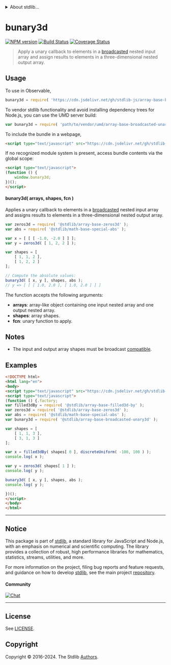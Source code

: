 <!--

@license Apache-2.0

Copyright (c) 2023 The Stdlib Authors.

Licensed under the Apache License, Version 2.0 (the "License");
you may not use this file except in compliance with the License.
You may obtain a copy of the License at

   http://www.apache.org/licenses/LICENSE-2.0

Unless required by applicable law or agreed to in writing, software
distributed under the License is distributed on an "AS IS" BASIS,
WITHOUT WARRANTIES OR CONDITIONS OF ANY KIND, either express or implied.
See the License for the specific language governing permissions and
limitations under the License.

-->


<details>
  <summary>
    About stdlib...
  </summary>
  <p>We believe in a future in which the web is a preferred environment for numerical computation. To help realize this future, we've built stdlib. stdlib is a standard library, with an emphasis on numerical and scientific computation, written in JavaScript (and C) for execution in browsers and in Node.js.</p>
  <p>The library is fully decomposable, being architected in such a way that you can swap out and mix and match APIs and functionality to cater to your exact preferences and use cases.</p>
  <p>When you use stdlib, you can be absolutely certain that you are using the most thorough, rigorous, well-written, studied, documented, tested, measured, and high-quality code out there.</p>
  <p>To join us in bringing numerical computing to the web, get started by checking us out on <a href="https://github.com/stdlib-js/stdlib">GitHub</a>, and please consider <a href="https://opencollective.com/stdlib">financially supporting stdlib</a>. We greatly appreciate your continued support!</p>
</details>

# bunary3d

[![NPM version][npm-image]][npm-url] [![Build Status][test-image]][test-url] [![Coverage Status][coverage-image]][coverage-url] <!-- [![dependencies][dependencies-image]][dependencies-url] -->

> Apply a unary callback to elements in a [broadcasted][@stdlib/array/base/broadcast-array] nested input array and assign results to elements in a three-dimensional nested output array.

<section class="intro">

</section>

<!-- /.intro -->



<section class="usage">

## Usage

To use in Observable,

```javascript
bunary3d = require( 'https://cdn.jsdelivr.net/gh/stdlib-js/array-base-broadcasted-unary3d@v0.2.1-umd/browser.js' )
```

To vendor stdlib functionality and avoid installing dependency trees for Node.js, you can use the UMD server build:

```javascript
var bunary3d = require( 'path/to/vendor/umd/array-base-broadcasted-unary3d/index.js' )
```

To include the bundle in a webpage,

```html
<script type="text/javascript" src="https://cdn.jsdelivr.net/gh/stdlib-js/array-base-broadcasted-unary3d@v0.2.1-umd/browser.js"></script>
```

If no recognized module system is present, access bundle contents via the global scope:

```html
<script type="text/javascript">
(function () {
    window.bunary3d;
})();
</script>
```

#### bunary3d( arrays, shapes, fcn )

Applies a unary callback to elements in a [broadcasted][@stdlib/array/base/broadcast-array] nested input array and assigns results to elements in a three-dimensional nested output array.

```javascript
var zeros3d = require( '@stdlib/array-base-zeros3d' );
var abs = require( '@stdlib/math-base-special-abs' );

var x = [ [ [ -1.0, -2.0 ] ] ];
var y = zeros3d( [ 1, 2, 2 ] );

var shapes = [
    [ 1, 1, 2 ],
    [ 1, 2, 2 ]
];

// Compute the absolute values:
bunary3d( [ x, y ], shapes, abs );
// y => [ [ [ 1.0, 2.0 ], [ 1.0, 2.0 ] ] ]
```

The function accepts the following arguments:

-   **arrays**: array-like object containing one input nested array and one output nested array.
-   **shapes**: array shapes.
-   **fcn**: unary function to apply.

</section>

<!-- /.usage -->

<section class="notes">

## Notes

-   The input and output array shapes must be broadcast [compatible][@stdlib/ndarray/base/broadcast-shapes].

</section>

<!-- /.notes -->

<section class="examples">

## Examples

<!-- eslint no-undef: "error" -->

```html
<!DOCTYPE html>
<html lang="en">
<body>
<script type="text/javascript" src="https://cdn.jsdelivr.net/gh/stdlib-js/random-base-discrete-uniform@umd/browser.js"></script>
<script type="text/javascript">
(function () {.factory;
var filled3dBy = require( '@stdlib/array-base-filled3d-by' );
var zeros3d = require( '@stdlib/array-base-zeros3d' );
var abs = require( '@stdlib/math-base-special-abs' );
var bunary3d = require( '@stdlib/array-base-broadcasted-unary3d' );

var shapes = [
    [ 1, 1, 3 ],
    [ 3, 1, 3 ]
];

var x = filled3dBy( shapes[ 0 ], discreteUniform( -100, 100 ) );
console.log( x );

var y = zeros3d( shapes[ 1 ] );
console.log( y );

bunary3d( [ x, y ], shapes, abs );
console.log( y );

})();
</script>
</body>
</html>
```

</section>

<!-- /.examples -->

<!-- Section for related `stdlib` packages. Do not manually edit this section, as it is automatically populated. -->

<section class="related">

</section>

<!-- /.related -->

<!-- Section for all links. Make sure to keep an empty line after the `section` element and another before the `/section` close. -->


<section class="main-repo" >

* * *

## Notice

This package is part of [stdlib][stdlib], a standard library for JavaScript and Node.js, with an emphasis on numerical and scientific computing. The library provides a collection of robust, high performance libraries for mathematics, statistics, streams, utilities, and more.

For more information on the project, filing bug reports and feature requests, and guidance on how to develop [stdlib][stdlib], see the main project [repository][stdlib].

#### Community

[![Chat][chat-image]][chat-url]

---

## License

See [LICENSE][stdlib-license].


## Copyright

Copyright &copy; 2016-2024. The Stdlib [Authors][stdlib-authors].

</section>

<!-- /.stdlib -->

<!-- Section for all links. Make sure to keep an empty line after the `section` element and another before the `/section` close. -->

<section class="links">

[npm-image]: http://img.shields.io/npm/v/@stdlib/array-base-broadcasted-unary3d.svg
[npm-url]: https://npmjs.org/package/@stdlib/array-base-broadcasted-unary3d

[test-image]: https://github.com/stdlib-js/array-base-broadcasted-unary3d/actions/workflows/test.yml/badge.svg?branch=v0.2.1
[test-url]: https://github.com/stdlib-js/array-base-broadcasted-unary3d/actions/workflows/test.yml?query=branch:v0.2.1

[coverage-image]: https://img.shields.io/codecov/c/github/stdlib-js/array-base-broadcasted-unary3d/main.svg
[coverage-url]: https://codecov.io/github/stdlib-js/array-base-broadcasted-unary3d?branch=main

<!--

[dependencies-image]: https://img.shields.io/david/stdlib-js/array-base-broadcasted-unary3d.svg
[dependencies-url]: https://david-dm.org/stdlib-js/array-base-broadcasted-unary3d/main

-->

[chat-image]: https://img.shields.io/gitter/room/stdlib-js/stdlib.svg
[chat-url]: https://app.gitter.im/#/room/#stdlib-js_stdlib:gitter.im

[stdlib]: https://github.com/stdlib-js/stdlib

[stdlib-authors]: https://github.com/stdlib-js/stdlib/graphs/contributors

[umd]: https://github.com/umdjs/umd
[es-module]: https://developer.mozilla.org/en-US/docs/Web/JavaScript/Guide/Modules

[deno-url]: https://github.com/stdlib-js/array-base-broadcasted-unary3d/tree/deno
[deno-readme]: https://github.com/stdlib-js/array-base-broadcasted-unary3d/blob/deno/README.md
[umd-url]: https://github.com/stdlib-js/array-base-broadcasted-unary3d/tree/umd
[umd-readme]: https://github.com/stdlib-js/array-base-broadcasted-unary3d/blob/umd/README.md
[esm-url]: https://github.com/stdlib-js/array-base-broadcasted-unary3d/tree/esm
[esm-readme]: https://github.com/stdlib-js/array-base-broadcasted-unary3d/blob/esm/README.md
[branches-url]: https://github.com/stdlib-js/array-base-broadcasted-unary3d/blob/main/branches.md

[stdlib-license]: https://raw.githubusercontent.com/stdlib-js/array-base-broadcasted-unary3d/main/LICENSE

[@stdlib/array/base/broadcast-array]: https://github.com/stdlib-js/array-base-broadcast-array/tree/umd

[@stdlib/ndarray/base/broadcast-shapes]: https://github.com/stdlib-js/ndarray-base-broadcast-shapes/tree/umd

</section>

<!-- /.links -->
